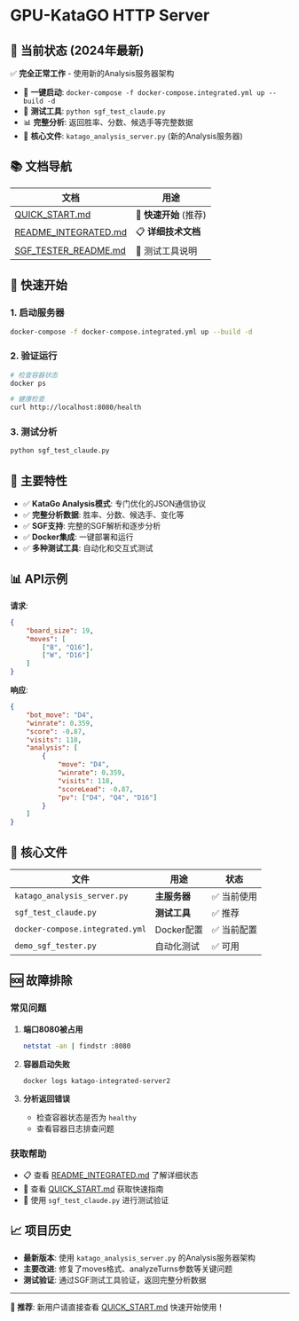 # GPU-KataGO HTTP Server

## 🎯 当前状态 (2024年最新)

✅ **完全正常工作** - 使用新的Analysis服务器架构

- 🚀 **一键启动**: `docker-compose -f docker-compose.integrated.yml up --build -d`
- 🧪 **测试工具**: `python sgf_test_claude.py`
- 📊 **完整分析**: 返回胜率、分数、候选手等完整数据
- 🔧 **核心文件**: `katago_analysis_server.py` (新的Analysis服务器)

## 📚 文档导航

| 文档 | 用途 |
|------|------|
| [QUICK_START.md](QUICK_START.md) | 🚀 **快速开始** (推荐) |
| [README_INTEGRATED.md](README_INTEGRATED.md) | 📋 **详细技术文档** |
| [SGF_TESTER_README.md](SGF_TESTER_README.md) | 🧪 测试工具说明 |

## 🚀 快速开始

### 1. 启动服务器
```bash
docker-compose -f docker-compose.integrated.yml up --build -d
```

### 2. 验证运行
```bash
# 检查容器状态
docker ps

# 健康检查
curl http://localhost:8080/health
```

### 3. 测试分析
```bash
python sgf_test_claude.py
```

## 🎯 主要特性

- ✅ **KataGo Analysis模式**: 专门优化的JSON通信协议
- ✅ **完整分析数据**: 胜率、分数、候选手、变化等
- ✅ **SGF支持**: 完整的SGF解析和逐步分析
- ✅ **Docker集成**: 一键部署和运行
- ✅ **多种测试工具**: 自动化和交互式测试

## 📊 API示例

**请求**:
```json
{
    "board_size": 19,
    "moves": [
        ["B", "Q16"],
        ["W", "D16"]
    ]
}
```

**响应**:
```json
{
    "bot_move": "D4",
    "winrate": 0.359,
    "score": -0.87,
    "visits": 118,
    "analysis": [
        {
            "move": "D4",
            "winrate": 0.359,
            "visits": 118,
            "scoreLead": -0.87,
            "pv": ["D4", "Q4", "D16"]
        }
    ]
}
```

## 🔧 核心文件

| 文件 | 用途 | 状态 |
|------|------|------|
| `katago_analysis_server.py` | **主服务器** | ✅ 当前使用 |
| `sgf_test_claude.py` | **测试工具** | ✅ 推荐 |
| `docker-compose.integrated.yml` | Docker配置 | ✅ 当前配置 |
| `demo_sgf_tester.py` | 自动化测试 | ✅ 可用 |

## 🆘 故障排除

### 常见问题

1. **端口8080被占用**
   ```bash
   netstat -an | findstr :8080
   ```

2. **容器启动失败**
   ```bash
   docker logs katago-integrated-server2
   ```

3. **分析返回错误**
   - 检查容器状态是否为 `healthy`
   - 查看容器日志排查问题

### 获取帮助

- 📋 查看 [README_INTEGRATED.md](README_INTEGRATED.md) 了解详细状态
- 🚀 查看 [QUICK_START.md](QUICK_START.md) 获取快速指南
- 🧪 使用 `sgf_test_claude.py` 进行测试验证

## 📈 项目历史

- **最新版本**: 使用 `katago_analysis_server.py` 的Analysis服务器架构
- **主要改进**: 修复了moves格式、analyzeTurns参数等关键问题
- **测试验证**: 通过SGF测试工具验证，返回完整分析数据

---

**🎯 推荐**: 新用户请直接查看 [QUICK_START.md](QUICK_START.md) 快速开始使用！